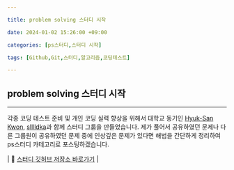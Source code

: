 ```yaml
---

title: problem solving 스터디 시작

date: 2024-01-02 15:26:00 +09:00

categories: [ps스터디,스터디 시작]

tags: [Github,Git,스터디,알고리즘,코딩테스트]

---
```


## problem solving 스터디 시작
---

각종 코딩 테스트 준비 및 개인 코딩 실력 향상을 위해서 대학교 동기인 [Hyuk-San Kwon](https://github.com/Hyuk-San-Kwon), [slllldka](https://github.com/slllldka)과 함께 스터디 그룹을 만들었습니다. 제가 풀어서 공유하였던 문제나 다른 그룹원이 공유하였던 문제 중에 인상깊은 문제가 있다면 해법을 간단하게 정리하여 ps스터디 카테고리로 포스팅하겠습니다.

| :link:  [스터디 깃허브 저장소 바로가기](https://github.com/Hyuk-San-Kwon/coding_test_study)  |

  